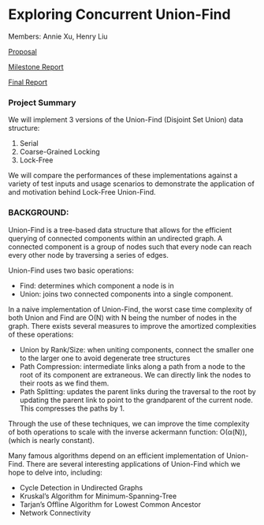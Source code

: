# Exploring Concurrent Union-Find
Members: Annie Xu, Henry Liu

[Proposal](https://anncatz1.github.io/15418projectsite/proposal)

[Milestone Report](https://anncatz1.github.io/15418projectsite/midreport)

[Final Report](https://anncatz1.github.io/15418projectsite/finalreport)

### Project Summary
We will implement 3 versions of the Union-Find (Disjoint Set Union) data structure:
1. Serial
2. Coarse-Grained Locking
3. Lock-Free

We will compare the performances of these implementations against a variety of test inputs and usage scenarios to demonstrate the application of and motivation behind Lock-Free Union-Find. 

### BACKGROUND: 
Union-Find is a tree-based data structure that allows for the efficient querying of connected components within an undirected graph. A connected component is a group of nodes such that every node can reach every other node by traversing a series of edges.

Union-Find uses two basic operations: 
- Find: determines which component a node is in
- Union: joins two connected components into a single component. 

In a naive implementation of Union-Find, the worst case time complexity of both Union and Find are O(N) with N being the number of nodes in the graph. There exists several measures to improve the amortized complexities of these operations:
- Union by Rank/Size: when uniting components, connect the smaller one to the larger one to avoid degenerate tree structures 
- Path Compression: intermediate links along a path from a node to the root of its component are extraneous. We can directly link the nodes to their roots as we find them. 
- Path Splitting: updates the parent links during the traversal to the root by updating the parent link to point to the grandparent of the current node. This compresses the paths by 1.

Through the use of these techniques, we can improve the time complexity of both operations to scale with the inverse ackermann function: O(α(N)), (which is nearly constant).

Many famous algorithms depend on an efficient implementation of Union-Find. There are several interesting applications of Union-Find which we hope to delve into, including:
- Cycle Detection in Undirected Graphs
- Kruskal’s Algorithm for Minimum-Spanning-Tree
- Tarjan’s Offline Algorithm for Lowest Common Ancestor
- Network Connectivity
